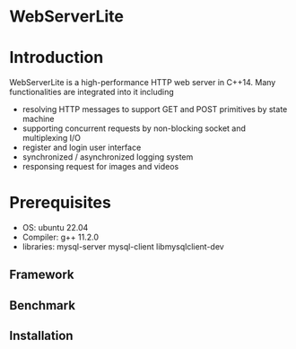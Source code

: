 # WebServerLite

# Introduction
WebServerLite is a high-performance HTTP web server in C++14. Many functionalities are integrated into it including 
* resolving HTTP messages to support GET and POST primitives by state machine
* supporting concurrent requests by non-blocking socket and multiplexing I/O
* register and login user interface
* synchronized / asynchronized logging system
* responsing request for images and videos

# Prerequisites
* OS: ubuntu 22.04
* Compiler: g++ 11.2.0
* libraries: mysql-server mysql-client libmysqlclient-dev

## Framework


## Benchmark


## Installation


